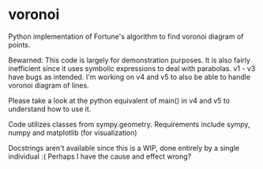 # voronoi
Python implementation of Fortune's algorithm to find voronoi diagram of points.

Bewarned: This code is largely for demonstration purposes. It is also fairly inefficient since it uses symbolic expressions to deal with parabolas.
v1 - v3 have bugs as intended.
I'm working on v4 and v5 to also be able to handle voronoi diagram of lines.

Please take a look at the python equivalent of main() in v4 and v5 to understand how to use it.

Code utilizes classes from sympy.geometry. Requirements include sympy, numpy and matplotlib (for visualization)

Docstrings aren't available since this is a WIP, done entirely by a single individual :( Perhaps I have the cause and effect wrong?
